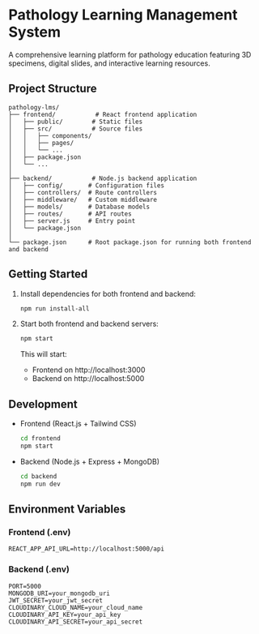 # Pathology Learning Management System

A comprehensive learning platform for pathology education featuring 3D specimens, digital slides, and interactive learning resources.

## Project Structure

```
pathology-lms/
├── frontend/           # React frontend application
│   ├── public/        # Static files
│   ├── src/           # Source files
│   │   ├── components/
│   │   ├── pages/
│   │   └── ...
│   ├── package.json
│   └── ...
│
├── backend/           # Node.js backend application
│   ├── config/       # Configuration files
│   ├── controllers/  # Route controllers
│   ├── middleware/   # Custom middleware
│   ├── models/       # Database models
│   ├── routes/       # API routes
│   ├── server.js     # Entry point
│   └── package.json
│
└── package.json      # Root package.json for running both frontend and backend
```

## Getting Started

1. Install dependencies for both frontend and backend:
   ```bash
   npm run install-all
   ```

2. Start both frontend and backend servers:
   ```bash
   npm start
   ```

   This will start:
   - Frontend on http://localhost:3000
   - Backend on http://localhost:5000

## Development

- Frontend (React.js + Tailwind CSS)
  ```bash
  cd frontend
  npm start
  ```

- Backend (Node.js + Express + MongoDB)
  ```bash
  cd backend
  npm run dev
  ```

## Environment Variables

### Frontend (.env)
```
REACT_APP_API_URL=http://localhost:5000/api
```

### Backend (.env)
```
PORT=5000
MONGODB_URI=your_mongodb_uri
JWT_SECRET=your_jwt_secret
CLOUDINARY_CLOUD_NAME=your_cloud_name
CLOUDINARY_API_KEY=your_api_key
CLOUDINARY_API_SECRET=your_api_secret
```
